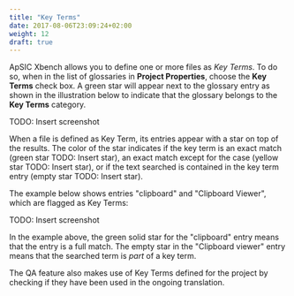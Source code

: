 ```yaml
---
title: "Key Terms"
date: 2017-08-06T23:09:24+02:00
weight: 12
draft: true
---
```

ApSIC Xbench allows you to define one or more files as *Key Terms*. To do so, when in the list of glossaries in **Project Properties**, choose the **Key Terms** check box. A green star will appear next to the glossary entry as shown in the illustration below to indicate that the glossary belongs to the **Key Terms** category.

TODO: Insert screenshot

When a file is defined as Key Term, its entries appear with a star on top of the results. The color of the star indicates if the key term is an exact match (green star TODO: Insert star), an exact match except for the case (yellow star TODO: Insert star), or if the text searched is contained in the key term entry (empty star TODO: Insert star).

The example below shows entries "clipboard" and "Clipboard Viewer", which are flagged as Key Terms:

TODO: Insert screenshot

In the example above, the green solid star for the "clipboard" entry means that the entry is a full match. The empty star in the "Clipboard viewer" entry means that the searched term is *part* of a key term.

The QA feature also makes use of Key Terms defined for the project by checking if they have been used in the ongoing translation.
